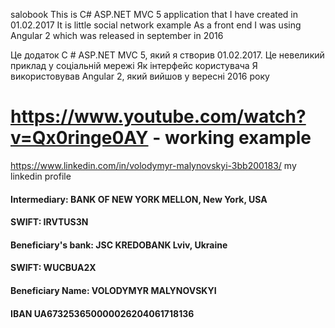  salobook
 This is C# ASP.NET MVC 5 application that I have created in 01.02.2017 
 It is little social network example
 As a front end I was using Angular 2 which was released in september in 2016

 Це додаток C # ASP.NET MVC 5, який я створив 01.02.2017. 
 Це невеликий приклад у соціальній мережі
 Як інтерфейс користувачa Я використовував Angular 2, який вийшов у вересні 2016 року

# https://www.youtube.com/watch?v=Qx0ringe0AY - working example
https://www.linkedin.com/in/volodymyr-malynovskyi-3bb200183/  my linkedin profile
#### Intermediary: BANK OF NEW YORK MELLON, New York, USA
#### SWIFT: IRVTUS3N
#### Beneficiary's bank: JSC KREDOBANK Lviv, Ukraine
#### SWIFT: WUCBUA2X
#### Beneficiary Name: VOLODYMYR MALYNOVSKYI
#### IBAN UA673253650000026204061718136
